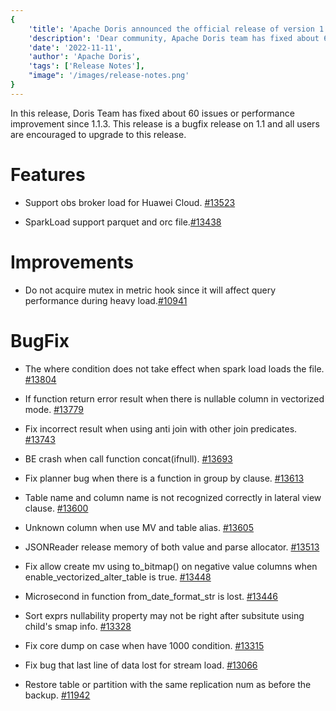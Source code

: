 ```yaml
---
{
    'title': 'Apache Doris announced the official release of version 1.1.4',
    'description': 'Dear community, Apache Doris team has fixed about 60 issues or performance improvements in version 1.1.4 compared to previous verisons',
    'date': '2022-11-11',
    'author': 'Apache Doris',
    'tags': ['Release Notes'],
    "image": '/images/release-notes.png'
}
---
```


<!--
Licensed to the Apache Software Foundation (ASF) under one
or more contributor license agreements.  See the NOTICE file
distributed with this work for additional information
regarding copyright ownership.  The ASF licenses this file
to you under the Apache License, Version 2.0 (the
"License"); you may not use this file except in compliance
with the License.  You may obtain a copy of the License at

  http://www.apache.org/licenses/LICENSE-2.0

Unless required by applicable law or agreed to in writing,
software distributed under the License is distributed on an
"AS IS" BASIS, WITHOUT WARRANTIES OR CONDITIONS OF ANY
KIND, either express or implied.  See the License for the
specific language governing permissions and limitations
under the License.
-->

In this release, Doris Team has fixed about 60 issues or performance improvement since 1.1.3. This release is a bugfix release on 1.1 and all users are encouraged to upgrade to this release.


# Features

- Support obs broker load for Huawei Cloud. [#13523](https://github.com/apache/doris/pull/13523)

- SparkLoad support parquet and orc file.[#13438](https://github.com/apache/doris/pull/13438)

# Improvements

- Do not acquire mutex in metric hook since it will affect query performance during heavy load.[#10941](https://github.com/apache/doris/pull/10941)


# BugFix

- The where condition does not take effect when spark load loads the file. [#13804](https://github.com/apache/doris/pull/13804)

- If function return error result when there is nullable column in vectorized mode. [#13779](https://github.com/apache/doris/pull/13779)

- Fix incorrect result when using anti join with other join predicates. [#13743](https://github.com/apache/doris/pull/13743)

- BE crash when call function concat(ifnull). [#13693](https://github.com/apache/doris/pull/13693)

- Fix planner bug when there is a function in group by clause. [#13613](https://github.com/apache/doris/pull/13613)

- Table name and column name is not recognized correctly in lateral view clause. [#13600](https://github.com/apache/doris/pull/13600)

- Unknown column when use MV and table alias. [#13605](https://github.com/apache/doris/pull/13605)

- JSONReader release memory of both value and parse allocator. [#13513](https://github.com/apache/doris/pull/13513)

- Fix allow create mv using to_bitmap() on negative value columns when enable_vectorized_alter_table is true. [#13448](https://github.com/apache/doris/pull/13448)

- Microsecond in function from_date_format_str is lost. [#13446](https://github.com/apache/doris/pull/13446)

- Sort exprs nullability property may not be right after subsitute using child's smap info. [#13328](https://github.com/apache/doris/pull/13328)

- Fix core dump on case when have 1000 condition. [#13315](https://github.com/apache/doris/pull/13315)

- Fix bug that last line of data lost for stream load. [#13066](https://github.com/apache/doris/pull/13066)

- Restore table or partition with the same replication num as before the backup. [#11942](https://github.com/apache/doris/pull/11942)



